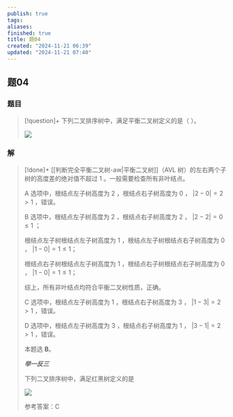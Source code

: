 ```yaml
---
publish: true
tags: 
aliases: 
finished: true
title: 题04
created: "2024-11-21 06:39"
updated: "2024-11-21 07:40"
---
```

## 题04
### 题目
> [!question]+
> 下列二叉排序树中，满足平衡二叉树定义的是（ ）。
> 
> ![](https://picx.zhimg.com/v2-1d533714dea050f59c6487a48d92f969_r.jpg)
### 解
> [!done]+
> [[判断完全平衡二叉树-aw|平衡二叉树]]（AVL 树）的左右两个子树的高度差的绝对值不超过 $1$ 。一般需要检查所有非叶结点。
> 
> A 选项中，根结点左子树高度为 $2$ ，根结点右子树高度为 $0$ ， $\left| 2-0 \right|=2>1$ ，错误。
> 
> B 选项中，根结点左子树高度为 $2$ ，根结点右子树高度为 $2$ ， $\left| 2-2 \right|=0\le1$ ；
> 
> 根结点左子树根结点左子树高度为 $1$ ，根结点左子树根结点右子树高度为 $0$ ， $\left| 1-0 \right|=1\le1$；
> 
> 根结点右子树根结点左子树高度为 $1$ ，根结点右子树根结点右子树高度为 $0$ ， $\left| 1-0 \right|=1\le1$；
> 
> 综上，所有非叶结点均符合平衡二叉树性质，正确。
> 
> C 选项中，根结点左子树高度为 $1$ ，根结点右子树高度为 $3$ ， $\left| 1-3 \right|=2>1$ ，错误。
> 
> D 选项中，根结点左子树高度为 $3$ ，根结点右子树高度为 $1$ ， $\left| 3-1 \right|=2>1$ ，错误。
> 
> 本题选 **B**。
> 
> **_举一反三_**
> 
> 下列二叉排序树中，满足红黑树定义的是
> 
> ![](https://pic4.zhimg.com/v2-98ff8aafa5b0825d53e2bbe4719ab297_r.jpg)
> 
> 参考答案：C